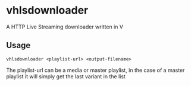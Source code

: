 <h1>vhlsdownloader</h1>

A HTTP Live Streaming downloader written in V

<h2>Usage</h2>

`vhlsdownloader <playlist-url> <output-filename>`

The playlist-url can be a media or master playlist, in the case of a master playlist it will simply get the last variant in the list